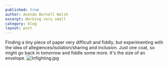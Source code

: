 ```yaml
---
published: true
author: Avenda Burnell Walsh
excerpt: Working very small
category: blog
layout: post
---
```

Finding a tiny piece of paper very difficult and fiddly, but experimenting with the idea of allegiences/isolation/sharing and inclusion. Just one coat, so might go back in tomorrow and fiddle some more. It's the size of an envelope.
![Infighting.jpg]({{site.baseurl}}/img/Infighting.jpg)
